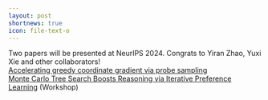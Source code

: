 ```yaml
---
layout: post
shortnews: true
icon: file-text-o
---
```


Two papers will be presented at NeurIPS 2024. Congrats to Yiran Zhao, Yuxi Xie and other collaborators!  
      [Accelerating greedy coordinate gradient via probe sampling](https://arxiv.org/pdf/2403.01251)  
      [Monte Carlo Tree Search Boosts Reasoning via Iterative Preference Learning](https://arxiv.org/pdf/2405.00451) (Workshop)